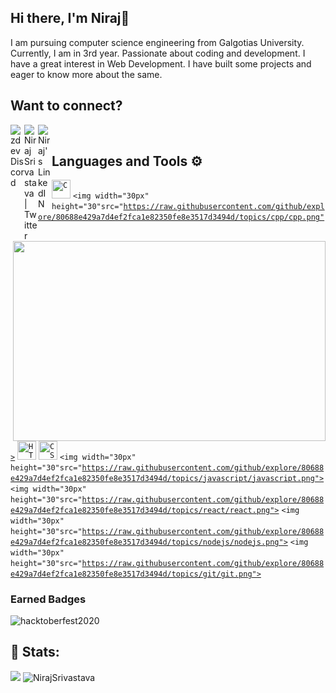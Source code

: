 ## Hi there, I'm Niraj👋

I am pursuing computer science engineering from Galgotias University. Currently, I am in 3rd year.
Passionate about coding and development. I have a great interest in Web Development.
I have built some projects and eager to know more about the same.


## Want to connect?

<a href="https://discord.gg/Zttq6ngX">
  <img align="left" alt="zdev Discord" width="22px" src="https://raw.githubusercontent.com/peterthehan/peterthehan/master/assets/discord.svg" />
</a>
<a href="https://twitter.com/NirajSrivastav4">
  <img align="left" alt="Niraj Srivastava | Twitter" width="22px" src="https://raw.githubusercontent.com/peterthehan/peterthehan/master/assets/twitter.svg" />
</a>
<a href="https://www.linkedin.com/in/niraj-srivastava-zdev/">
  <img align="left" alt="Niraj's LinkedIN" width="22px" src="https://raw.githubusercontent.com/peterthehan/peterthehan/master/assets/linkedin.svg" />
</a>
<br>

<img src="https://cdn.dribbble.com/users/730703/screenshots/6581243/avento.gif" align="right" width="500" height="320" />

## Languages and Tools ⚙
<code><img width="30px" height="30" src="https://raw.githubusercontent.com/jmnote/z-icons/master/svg/c.svg" title="C"></code>
<code><img width="30px" height="30"src="https://raw.githubusercontent.com/github/explore/80688e429a7d4ef2fca1e82350fe8e3517d3494d/topics/cpp/cpp.png"></code>
<code><img width="30px" height="30" src="https://image.flaticon.com/icons/png/512/174/174854.png" title="HTML5"></code>
<code><img width="30px" height="30" src="https://image.flaticon.com/icons/png/512/732/732190.png" title="CSS3"></code>
<code><img width="30px" height="30"src="https://raw.githubusercontent.com/github/explore/80688e429a7d4ef2fca1e82350fe8e3517d3494d/topics/javascript/javascript.png"></code>
<code><img width="30px" height="30"src="https://raw.githubusercontent.com/github/explore/80688e429a7d4ef2fca1e82350fe8e3517d3494d/topics/react/react.png"></code>
<code><img width="30px" height="30"src="https://raw.githubusercontent.com/github/explore/80688e429a7d4ef2fca1e82350fe8e3517d3494d/topics/nodejs/nodejs.png"></code>
<code><img width="30px" height="30"src="https://raw.githubusercontent.com/github/explore/80688e429a7d4ef2fca1e82350fe8e3517d3494d/topics/git/git.png"></code>

### Earned Badges

<img src="https://res.cloudinary.com/practicaldev/image/fetch/s--ipK3ZYfm--/c_limit,f_auto,fl_progressive,q_80,w_375/https://dev-to-uploads.s3.amazonaws.com/uploads/badge/badge_image/80/hacktoberfest2020-badge_2.png" alt="hacktoberfest2020" width="100" height="100">

## 📶 Stats:
   <img src="https://github-readme-stats.vercel.app/api?username=NirajSrivastava18&bg_color=30,e96443,904e95&title_color=fff&text_color=fff" />
 <img src="https://github-readme-stats.vercel.app/api/top-langs/?username=NirajSrivastava18&theme=dracula&layout=compact" alt="NirajSrivastava"  />
 
